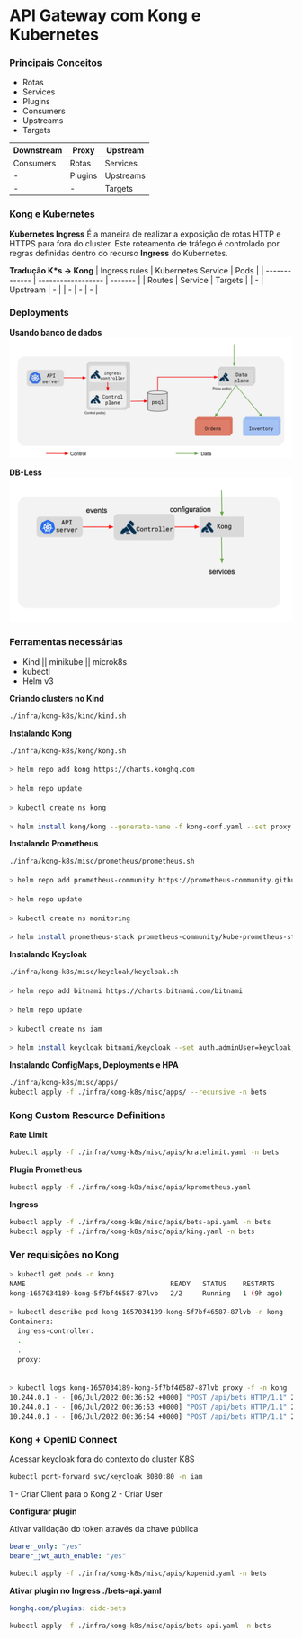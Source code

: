 # API Gateway com Kong e Kubernetes

### Principais Conceitos

- Rotas
- Services
- Plugins
- Consumers
- Upstreams
- Targets

| Downstream | Proxy   | Upstream  |
| ---------- | ------- | --------- |
| Consumers  | Rotas   | Services  |
| -          | Plugins | Upstreams |
| -          | -       | Targets   |

### Kong e Kubernetes

**Kubernetes Ingress**
É a maneira de realizar a exposição de rotas HTTP e HTTPS para fora do cluster.
Este roteamento de tráfego é controlado por regras definidas dentro do recurso **Ingress** do Kubernetes.

**Tradução K*s -> Kong**
| Ingress rules | Kubernetes Service | Pods    |
| ------------- | ------------------ | ------- |
| Routes        | Service            | Targets |
| -             | Upstream           | -       |
| -             | -                  | -       |

### Deployments

**Usando banco de dados**
![](./.github/control-and-data-plane-kong.png)

**DB-Less**
![](./.github/controller-and-data-plane-db-less.png)

### Ferramentas necessárias
- Kind || minikube || microk8s
- kubectl
- Helm v3


**Criando clusters no Kind**
```bash
./infra/kong-k8s/kind/kind.sh
```

**Instalando Kong**
```bash
./infra/kong-k8s/kong/kong.sh

> helm repo add kong https://charts.konghq.com

> helm repo update

> kubectl create ns kong

> helm install kong/kong --generate-name -f kong-conf.yaml --set proxy.type=NodePort,proxy.http.nodePort=30000,proxy.tls.nodePort=30003 --set ingressController.installCRDs=false --set serviceMonitor.enabled=true --set serviceMonitor.labels.release=promstack --namespace kong
```

**Instalando Prometheus**
```bash
./infra/kong-k8s/misc/prometheus/prometheus.sh

> helm repo add prometheus-community https://prometheus-community.github.io/helm-charts

> helm repo update

> kubectl create ns monitoring

> helm install prometheus-stack prometheus-community/kube-prometheus-stack -f prometheus.yaml --namespace monitoring
```

**Instalando Keycloak**
```bash
./infra/kong-k8s/misc/keycloak/keycloak.sh

> helm repo add bitnami https://charts.bitnami.com/bitnami

> helm repo update

> kubectl create ns iam

> helm install keycloak bitnami/keycloak --set auth.adminUser=keycloak,auth.adminPassword=keycloak --namespace iam
```

**Instalando ConfigMaps, Deployments e HPA**
```bash
./infra/kong-k8s/misc/apps/
kubectl apply -f ./infra/kong-k8s/misc/apps/ --recursive -n bets
```

### Kong Custom Resource Definitions

**Rate Limit**
```bash
kubectl apply -f ./infra/kong-k8s/misc/apis/kratelimit.yaml -n bets
```

**Plugin Prometheus**
```bash
kubectl apply -f ./infra/kong-k8s/misc/apis/kprometheus.yaml
```

**Ingress**
```bash
kubectl apply -f ./infra/kong-k8s/misc/apis/bets-api.yaml -n bets
kubectl apply -f ./infra/kong-k8s/misc/apis/king.yaml -n bets
```

### Ver requisições no Kong
```bash
> kubectl get pods -n kong
NAME                                    READY   STATUS    RESTARTS     AGE
kong-1657034189-kong-5f7bf46587-87lvb   2/2     Running   1 (9h ago)   9h

> kubectl describe pod kong-1657034189-kong-5f7bf46587-87lvb -n kong
Containers:
  ingress-controller:
  .
  .
  proxy:


> kubectl logs kong-1657034189-kong-5f7bf46587-87lvb proxy -f -n kong
10.244.0.1 - - [06/Jul/2022:00:36:52 +0000] "POST /api/bets HTTP/1.1" 201 134 "-" "PostmanRuntime/7.29.0"
10.244.0.1 - - [06/Jul/2022:00:36:53 +0000] "POST /api/bets HTTP/1.1" 201 134 "-" "PostmanRuntime/7.29.0"
10.244.0.1 - - [06/Jul/2022:00:36:54 +0000] "POST /api/bets HTTP/1.1" 201 134 "-" "PostmanRuntime/7.29.0"

```

### Kong + OpenID Connect

Acessar keycloak fora do contexto do cluster K8S
```bash
kubectl port-forward svc/keycloak 8080:80 -n iam
```

1 - Criar Client para o Kong
2 - Criar User

**Configurar plugin**

Ativar validação do token através da chave pública
```yaml
bearer_only: "yes"
bearer_jwt_auth_enable: "yes"
```

```bash
kubectl apply -f ./infra/kong-k8s/misc/apis/kopenid.yaml -n bets
```

**Ativar plugin no Ingress ./bets-api.yaml**
```yaml
konghq.com/plugins: oidc-bets
```

```bash
kubectl apply -f ./infra/kong-k8s/misc/apis/bets-api.yaml -n bets
```